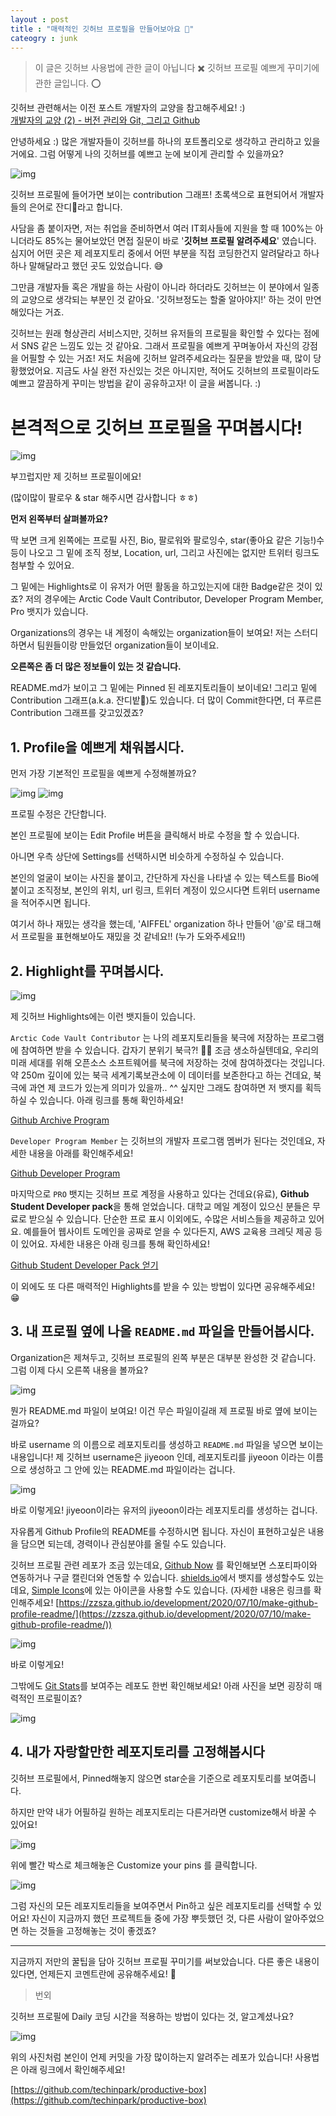 ```yaml
---
layout : post
title : "매력적인 깃허브 프로필을 만들어보아요 🌻"
cateogry : junk
---
```


> 이 글은 깃허브 사용법에 관한 글이 아닙니다 ✖️ 
깃허브 프로필 예쁘게 꾸미기에 관한 글입니다. ⭕

깃허브 관련해서는 이전 포스트 개발자의 교양을 참고해주세요! :)  
[개발자의 교양 (2) - 버전 관리와 Git, 그리고 Github](https://jiyeoon.github.io/junk/2020/07/27/junk5/)


안녕하세요 :) 많은 개발자들이 깃허브를 하나의 포트폴리오로 생각하고 관리하고 있을거에요. 그럼 어떻게 나의 깃허브를 예쁘고 눈에 보이게 관리할 수 있을까요? 

![img](https://img1.daumcdn.net/thumb/R1280x0/?scode=mtistory2&fname=https%3A%2F%2Fblog.kakaocdn.net%2Fdn%2FvFuoW%2FbtqGpAOcq5q%2FT39IufJBAhr4QSAbXFa2f1%2Fimg.png)

깃허브 프로필에 들어가면 보이는 contribution 그래프! 초록색으로 표현되어서 개발자들의 은어로 잔디🌱라고 합니다.

사담을 좀 붙이자면, 저는 취업을 준비하면서 여러 IT회사들에 지원을 할 때 100%는 아니더라도 85%는 물어보았던 면접 질문이 바로 '**깃허브 프로필 알려주세요**' 였습니다. 심지어 어떤 곳은 제 레포지토리 중에서 어떤 부분을 직접 코딩한건지 알려달라고 하나하나 말해달라고 했던 곳도 있었습니다. 😅

그만큼 개발자들 혹은 개발을 하는 사람이 아니라 하더라도 깃허브는 이 분야에서 일종의 교양으로 생각되는 부분인 것 같아요. '깃허브정도는 할줄 알아야지!' 하는 것이 만연해있다는 거죠.

깃허브는 원래 형상관리 서비스지만, 깃허브 유저들의 프로필을 확인할 수 있다는 점에서 SNS 같은 느낌도 있는 것 같아요. 그래서 프로필을 예쁘게 꾸며놓아서 자신의 강점을 어필할 수 있는 거죠! 저도 처음에 깃허브 알려주세요라는 질문을 받았을 때, 많이 당황했었어요. 지금도 사실 완전 자신있는 것은 아니지만, 적어도 깃허브의 프로필이라도 예쁘고 깔끔하게 꾸미는 방법을 같이 공유하고자! 이 글을 써봅니다. :)

# 본격적으로 깃허브 프로필을 꾸며봅시다!

![img](https://img1.daumcdn.net/thumb/R1280x0/?scode=mtistory2&fname=https%3A%2F%2Fblog.kakaocdn.net%2Fdn%2FcdvX63%2FbtqGkVFgTTF%2FTA7YND5POV5kadFIEIx1nk%2Fimg.png)

부끄럽지만 제 깃허브 프로필이에요!

(많이많이 팔로우 & star 해주시면 감사합니다 ㅎㅎ)

**먼저 왼쪽부터 살펴볼까요?**

딱 보면 크게 왼쪽에는 프로필 사진, Bio, 팔로워와 팔로잉수, star(좋아요 같은 기능!)수 등이 나오고 그 밑에 조직 정보, Location, url, 그리고 사진에는 없지만 트위터 링크도 첨부할 수 있어요.

그 밑에는 Highlights로 이 유저가 어떤 활동을 하고있는지에 대한 Badge같은 것이 있죠? 저의 경우에는 Arctic Code Vault Contributor, Developer Program Member, Pro 뱃지가 있습니다.

Organizations의 경우는 내 계정이 속해있는 organization들이 보여요! 저는 스터디하면서 팀원들이랑 만들었던 organization들이 보이네요.

**오른쪽은 좀 더 많은 정보들이 있는 것 같습니다.**

README.md가 보이고 그 밑에는 Pinned 된 레포지토리들이 보이네요! 그리고 밑에 Contribution 그래프(a.k.a. 잔디밭🌱)도 있습니다. 더 많이 Commit한다면, 더 푸르른 Contribution 그래프를 갖고있겠죠?

## 1\. Profile을 예쁘게 채워봅시다.

먼저 가장 기본적인 프로필을 예쁘게 수정해볼까요?

![img](https://img1.daumcdn.net/thumb/R1280x0/?scode=mtistory2&fname=https%3A%2F%2Fblog.kakaocdn.net%2Fdn%2FNQPhk%2FbtqGnq6poWQ%2FZLZerzCmgZ5TUCNR0Y9OS0%2Fimg.png)
![img](https://img1.daumcdn.net/thumb/R1280x0/?scode=mtistory2&fname=https%3A%2F%2Fblog.kakaocdn.net%2Fdn%2FbeMMgJ%2FbtqGpx4Ez0R%2FMNVtLXyl3kvxSmUuN8Mu00%2Fimg.png)

프로필 수정은 간단합니다.

본인 프로필에 보이는 Edit Profile 버튼을 클릭해서 바로 수정을 할 수 있습니다.

아니면 우측 상단에 Settings를 선택하시면 비슷하게 수정하실 수 있습니다.

본인의 얼굴이 보이는 사진을 붙이고, 간단하게 자신을 나타낼 수 있는 텍스트를 Bio에 붙이고 조직정보, 본인의 위치, url 링크, 트위터 계정이 있으시다면 트위터 username을 적어주시면 됩니다.

여기서 하나 재밌는 생각을 했는데, 'AIFFEL' organization 하나 만들어 '@'로 태그해서 프로필을 표현해보아도 재밌을 것 같네요!! (누가 도와주세요!!)

## 2\. Highlight를 꾸며봅시다.

![img](https://img1.daumcdn.net/thumb/R1280x0/?scode=mtistory2&fname=https%3A%2F%2Fblog.kakaocdn.net%2Fdn%2FxYFHB%2FbtqGpyoY7TP%2FGChHwJRLh1LNAQiDGKYgfk%2Fimg.png)

제 깃허브 Highlights에는 이런 뱃지들이 있습니다.

`Arctic Code Vault Contributor` 는 나의 레포지토리들을 북극에 저장하는 프로그램에 참여하면 받을 수 있습니다. 갑자기 분위기 북극?! 🐻‍❄️ 조금 생소하실텐데요, 우리의 미래 세대를 위해 오픈소스 소프트웨어를 북극에 저장하는 것에 참여하겠다는 것입니다. 약 250m 깊이에 있는 북극 세계기록보관소에 이 데이터를 보존한다고 하는 건데요, 북극에 과연 제 코드가 있는게 의미가 있을까.. ^^ 싶지만 그래도 참여하면 저 뱃지를 획득하실 수 있습니다. 아래 링크를 통해 확인하세요!  

[Github Archive Program](https://archiveprogram.github.com/)

`Developer Program Member` 는 깃허브의 개발자 프로그램 멤버가 된다는 것인데요, 자세한 내용을 아래를 확인해주세요!  

[Github Developer Program](https://developer.github.com/program/)

마지막으로 `PRO` 뱃지는 깃허브 프로 계정을 사용하고 있다는 건데요(유료), **Github Student Developer pack**을 통해 얻었습니다. 대학교 메일 계정이 있으신 분들은 무료로 받으실 수 있습니다. 단순한 프로 표시 이외에도, 수많은 서비스들을 제공하고 있어요. 예를들어 웹사이트 도메인을 공짜로 얻을 수 있다든지, AWS 교육용 크레딧 제공 등이 있어요. 자세한 내용은 아래 링크를 통해 확인하세요!  

[Github Student Developer Pack 얻기](https://education.github.com/pack)

이 외에도 또 다른 매력적인 Highlights를 받을 수 있는 방법이 있다면 공유해주세요! 😁




## 3\. 내 프로필 옆에 나올 `README.md` 파일을 만들어봅시다.

Organization은 제쳐두고, 깃허브 프로필의 왼쪽 부분은 대부분 완성한 것 같습니다. 그럼 이제 다시 오른쪽 내용을 볼까요?

![img](https://img1.daumcdn.net/thumb/R1280x0/?scode=mtistory2&fname=https%3A%2F%2Fblog.kakaocdn.net%2Fdn%2FbPOuNv%2FbtqGmqlstJe%2FMFOEuUwSVzJxzjRTLfml61%2Fimg.png)

뭔가 README.md 파일이 보여요! 이건 무슨 파일이길래 제 프로필 바로 옆에 보이는 걸까요?

바로 username 의 이름으로 레포지토리를 생성하고 `README.md` 파일을 넣으면 보이는 내용입니다! 제 깃허브 username은 jiyeoon 인데, 레포지토리를 jiyeoon 이라는 이름으로 생성하고 그 안에 있는 README.md 파일이라는 겁니다.

![img](https://img1.daumcdn.net/thumb/R1280x0/?scode=mtistory2&fname=https%3A%2F%2Fblog.kakaocdn.net%2Fdn%2FcL3ode%2FbtqGqW34qRm%2FyfY1M6Dk0I4z7jhbJcFfN1%2Fimg.png)

바로 이렇게요! jiyeoon이라는 유저의 jiyeoon이라는 레포지토리를 생성하는 겁니다.

자유롭게 Github Profile의 README를 수정하시면 됩니다. 자신이 표현하고싶은 내용을 담으면 되는데, 경력이나 관심분야를 올릴 수도 있습니다.

깃허브 프로필 관련 레포가 조금 있는데요, [Github Now](https://github.com/beyondcode/github-now) 를 확인해보면 스포티파이와 연동하거나 구글 캘린더와 연동할 수 있습니다. [shields.io](https://shields.io/)에서 뱃지를 생성할수도 있는데요, [Simple Icons](https://simpleicons.org/)에 있는 아이콘을 사용할 수도 있습니다. (자세한 내용은 링크를 확인해주세요! [https://zzsza.github.io/development/2020/07/10/make-github-profile-readme/](https://zzsza.github.io/development/2020/07/10/make-github-profile-readme/))


![img](https://img1.daumcdn.net/thumb/R1280x0/?scode=mtistory2&fname=https%3A%2F%2Fblog.kakaocdn.net%2Fdn%2FMD0Ws%2FbtqGrieDlCr%2FI7kbZIFDcQk8GGrHlyttD1%2Fimg.png)

바로 이렇게요!

그밖에도 [Git Stats](https://github.com/anuraghazra/github-readme-stats)를 보여주는 레포도 한번 확인해보세요! 아래 사진을 보면 굉장히 매력적인 프로필이죠?

![img](https://img1.daumcdn.net/thumb/R1280x0/?scode=mtistory2&fname=https%3A%2F%2Fblog.kakaocdn.net%2Fdn%2FKcl9t%2FbtqGkWRHY7x%2FHlZQ3XjbA6hVB43qGAGcP0%2Fimg.png)



## 4\. 내가 자랑할만한 레포지토리를 고정해봅시다

깃허브 프로필에서, Pinned해놓지 않으면 star순을 기준으로 레포지토리를 보여줍니다.

하지만 만약 내가 어필하길 원하는 레포지토리는 다른거라면 customize해서 바꿀 수 있어요!

![img](https://img1.daumcdn.net/thumb/R1280x0/?scode=mtistory2&fname=https%3A%2F%2Fblog.kakaocdn.net%2Fdn%2FmdiaD%2FbtqGqauCZvk%2FA9uAlRX0zJAQMV7YKAme60%2Fimg.png)

위에 빨간 박스로 체크해놓은 Customize your pins 를 클릭합니다.

![img](https://img1.daumcdn.net/thumb/R1280x0/?scode=mtistory2&fname=https%3A%2F%2Fblog.kakaocdn.net%2Fdn%2Fu13ma%2FbtqGiTBaESw%2Fl64kw4941CMqcCY1bPzKj0%2Fimg.png)


그럼 자신의 모든 레포지토리들을 보여주면서 Pin하고 싶은 레포지토리를 선택할 수 있어요! 자신이 지금까지 했던 프로젝트들 중에 가장 뿌듯했던 것, 다른 사람이 알아주었으면 하는 것들을 고정해놓는 것이 좋겠죠?

---

지금까지 저만의 꿀팁을 담아 깃허브 프로필 꾸미기를 써보았습니다. 다른 좋은 내용이 있다면, 언제든지 코멘트란에 공유해주세요! 🙂

> 번외

깃허브 프로필에 Daily 코딩 시간을 적용하는 방법이 있다는 것, 알고계셨나요?

![img](https://img1.daumcdn.net/thumb/R1280x0/?scode=mtistory2&fname=https%3A%2F%2Fblog.kakaocdn.net%2Fdn%2FdEyg3q%2FbtqGriTftWF%2FR3Q1MK5iKkqUh2wIi1H40k%2Fimg.png)

위의 사진처럼 본인이 언제 커밋을 가장 많이하는지 알려주는 레포가 있습니다! 사용법은 아래 링크에서 확인해주세요!

[https://github.com/techinpark/productive-box](https://github.com/techinpark/productive-box)

